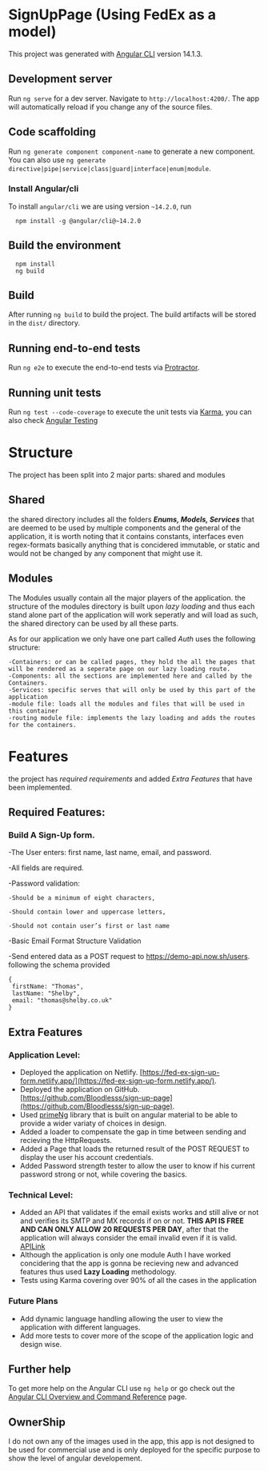 # SignUpPage (Using FedEx as a model)

This project was generated with [Angular CLI](https://github.com/angular/angular-cli) version 14.1.3.

## Development server

Run `ng serve` for a dev server. Navigate to `http://localhost:4200/`. The app will automatically reload if you change any of the source files.

## Code scaffolding

Run `ng generate component component-name` to generate a new component. You can also use `ng generate directive|pipe|service|class|guard|interface|enum|module`.



### Install Angular/cli

To install `angular/cli` we are using version `~14.2.0`, run
```shell
  npm install -g @angular/cli@~14.2.0
```

## Build the environment

```shell
  npm install
  ng build
```

## Build

After running `ng build` to build the project. The build artifacts will be stored in the `dist/` directory.

## Running end-to-end tests

Run `ng e2e` to execute the end-to-end tests via [Protractor](http://www.protractortest.org/).
## Running unit tests

Run `ng test --code-coverage` to execute the unit tests via [Karma](https://karma-runner.github.io), you can also check [Angular Testing](https://angular.io/guide/testing)

# Structure

The project has been split into 2 major parts: shared and modules

## Shared

  the shared directory includes all the folders ***Enums, Models, Services*** that are deemed to be used by multiple components and the general of the application, it is worth noting that it contains constants, interfaces even regex-formats basically anything that is concidered immutable, or static and would not be changed by any component that might use it.
  
## Modules

The Modules usually contain all the major players of the application. the structure of the modules directory is built upon *lazy loading* and thus each stand alone part of the application will work seperatly and will load as such, the shared directory can be used by all these parts.

As for our application we only have one part called *Auth* uses the following structure:

    -Containers: or can be called pages, they hold the all the pages that will be rendered as a seperate page on our lazy loading route.
    -Components: all the sections are implemented here and called by the Containers.
    -Services: specific serves that will only be used by this part of the application
    -module file: loads all the modules and files that will be used in this container
    -routing module file: implements the lazy loading and adds the routes for the containers.
    
# Features

the project has *required requirements* and added *Extra Features* that have been implemented.

## Required Features:

### Build A Sign-Up form.

-The User enters: first name, last name, email, and password.

-All fields are required.

-Password validation:

    -Should be a minimum of eight characters,
    
    -Should contain lower and uppercase letters, 
    
    -Should not contain user’s first or last name
    
 -Basic Email Format Structure Validation
 
 -Send entered data as a POST request to https://demo-api.now.sh/users. following the schema provided
 
```shell
{
 firstName: "Thomas",
 lastName: "Shelby",
 email: "thomas@shelby.co.uk"
}
```

## Extra Features

### Application Level:

- Deployed the application on Netlify. [https://fed-ex-sign-up-form.netlify.app/](https://fed-ex-sign-up-form.netlify.app/).
- Deployed the application on GitHub. [https://github.com/Bloodlesss/sign-up-page](https://github.com/Bloodlesss/sign-up-page).
- Used [primeNg](https://www.primefaces.org/primeng) library that is built on angular material to be able to provide a wider variaty of choices in design.
- Added a loader to compensate the  gap in time between sending and recieving the HttpRequests.
- Added a Page that loads the returned result of the POST REQUEST to display the user his account credentials.
- Added Password strength tester to allow the user to know if his current password strong or not, while covering the basics.

### Technical Level:

- Added an API that validates if the email exists works and still alive or not and verifies its SMTP and MX records if on or not. **THIS API IS FREE AND CAN ONLY ALLOW 20 REQUESTS PER DAY**, after that the application will always consider the email invalid even if it is valid. [APILink](https://apilayer.com/marketplace/email_verification-api)
- Although the application is only one module Auth I have worked concidering that the app is gonna be recieving new and advanced features thus used **Lazy Loading** methodology. 
- Tests using Karma covering over 90% of all the cases in the application

### Future Plans

- Add dynamic language handling allowing the user to view the application with different languages.
- Add more tests to cover more of the scope of the application logic and design wise.

## Further help

To get more help on the Angular CLI use `ng help` or go check out the [Angular CLI Overview and Command Reference](https://angular.io/cli) page.

## OwnerShip

I do not own any of the images used in the app, this app is not designed to be used for commercial use and is only deployed for the specific purpose to show the level of angular developement. 
